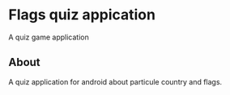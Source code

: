# Flags quiz appication 

A quiz game application 

## About
A quiz application for android about particule country and flags.
